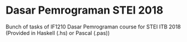 # Dasar Pemrograman STEI 2018
Bunch of tasks of IF1210 Dasar Pemrograman course for STEI ITB 2018
(Provided in Haskell (.hs) or Pascal (.pas))
